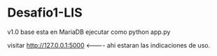 # Desafio1-LIS
v1.0
base esta en MariaDB
ejecutar como python app.py 

visitar http://127.0.0.1:5000 <---- ahi estaran las indicaciones de uso.

